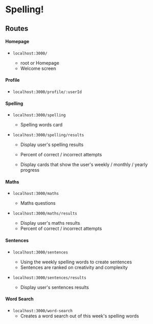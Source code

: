 # Spelling!

## Routes

#### Homepage

- `localhost:3000/`

  - root or Homepage
  - Welcome screen

#### Profile

- `localhost:3000/profile/:userId`

#### Spelling

- `localhost:3000/spelling`

  - Spelling words card

- `localhost:3000/spelling/results`

  - Display user's spelling results
  - Percent of correct / incorrect attempts

  - Display cards that show the user's weekly / monthly / yearly progress

#### Maths

- `localhost:3000/maths`

  - Maths questions

- `localhost:3000/maths/results`

  - Display user's maths results
  - Percent of correct / incorrect attempts

#### Sentences

- `localhost:3000/sentences`

  - Using the weekly spelling words to create sentences
  - Sentences are ranked on creativity and complexity

- `localhost:3000/sentences/results`

  - Display user's sentences results

#### Word Search

- `localhost:3000/word-search`
  - Creates a word search out of this week's spelling words
